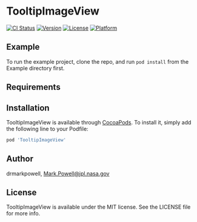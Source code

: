 # TooltipImageView

[![CI Status](https://img.shields.io/travis/drmarkpowell/TooltipImageView.svg?style=flat)](https://travis-ci.org/drmarkpowell/TooltipImageView)
[![Version](https://img.shields.io/cocoapods/v/TooltipImageView.svg?style=flat)](https://cocoapods.org/pods/TooltipImageView)
[![License](https://img.shields.io/cocoapods/l/TooltipImageView.svg?style=flat)](https://cocoapods.org/pods/TooltipImageView)
[![Platform](https://img.shields.io/cocoapods/p/TooltipImageView.svg?style=flat)](https://cocoapods.org/pods/TooltipImageView)

## Example

To run the example project, clone the repo, and run `pod install` from the Example directory first.

## Requirements

## Installation

TooltipImageView is available through [CocoaPods](https://cocoapods.org). To install
it, simply add the following line to your Podfile:

```ruby
pod 'TooltipImageView'
```

## Author

drmarkpowell, Mark.Powell@jpl.nasa.gov

## License

TooltipImageView is available under the MIT license. See the LICENSE file for more info.
